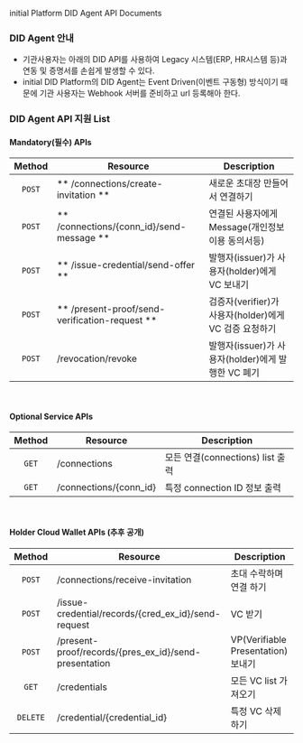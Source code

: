 <p>initial Platform DID Agent API Documents</p>

### DID Agent 안내 
- 기관사용자는 아래의 DID API를 사용하여 Legacy 시스템(ERP, HR시스템 등)과 연동 및 증명서를 손쉽게 발생할 수 있다.
- initial DID Platform의 DID Agent는 Event Driven(이벤트 구동형) 방식이기 때문에 기관 사용자는 Webhook 서버를 준비하고 url 등록해아 한다.

### DID Agent API 지원 List

#### Mandatory(필수) APIs

   Method  | Resource | Description 
  :---: | --- | --- 
  `POST` | ** /connections/create-invitation ** | 새로운 초대장 만들어서 연결하기 
  `POST` | ** /connections/{conn_id}/send-message ** | 연결된 사용자에게 Message(개인정보 이용 동의서등)
  `POST` | ** /issue-credential/send-offer ** | 발행자(issuer)가 사용자(holder)에게 VC 보내기
  `POST` | ** /present-proof/send-verification-request ** | 검증자(verifier)가 사용자(holder)에게 VC 검증 요청하기 
  `POST` | /revocation/revoke | 발행자(issuer)가 사용자(holder)에게 발행한 VC 폐기

<br>

#### Optional Service APIs

   Method  | Resource | Description 
  :---: | --- | --- 
  `GET` | /connections | 모든 연결(connections) list 출력
  `GET` | /connections/{conn_id} | 특정 connection ID 정보 출력
  
  <br>
  
#### Holder Cloud Wallet APIs (추후 공개)

   Method  | Resource | Description 
  :---: | --- | --- 
  `POST` | /connections/receive-invitation | 초대 수락하며 연결 하기
  `POST` | /issue-credential/records/{cred_ex_id}/send-request | VC 받기
  `POST` | /present-proof/records/{pres_ex_id}/send-presentation | VP(Verifiable Presentation) 보내기 
  `GET` | /credentials | 모든 VC list 가져오기 
  `DELETE` | /credential/{credential_id} | 특정 VC 삭제하기 
